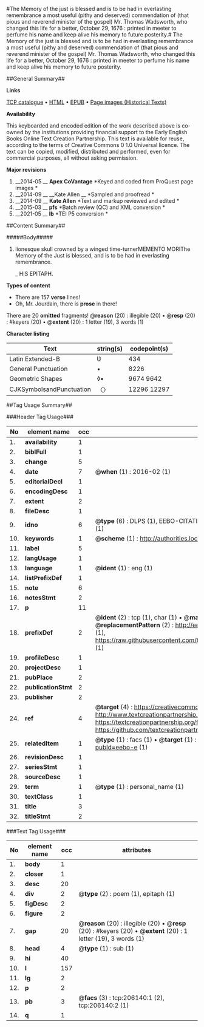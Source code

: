 #The Memory of the just is blessed and is to be had in everlasting remembrance a most useful (pithy and deserved) commendation of (that pious and reverend minister of the gospel) Mr. Thomas Wadsworth, who changed this life for a better, October 29, 1676 : printed in meeter to perfume his name and keep alive his memory to future posterity.#
The Memory of the just is blessed and is to be had in everlasting remembrance a most useful (pithy and deserved) commendation of (that pious and reverend minister of the gospel) Mr. Thomas Wadsworth, who changed this life for a better, October 29, 1676 : printed in meeter to perfume his name and keep alive his memory to future posterity.

##General Summary##

**Links**

[TCP catalogue](http://www.ota.ox.ac.uk/tcp/)  • 
[HTML](http://tei.it.ox.ac.uk/tcp/Texts-HTML/free/B26/B26763.html)  • 
[EPUB](http://tei.it.ox.ac.uk/tcp/Texts-EPUB/free/B26/B26763.epub) • 
[Page images (Historical Texts)](https://historicaltexts.jisc.ac.uk/eebo-14956240e)

**Availability**

This keyboarded and encoded edition of the work described above is co-owned by the
    institutions providing financial support to the Early English Books Online Text Creation
    Partnership. This text is available for reuse, according to the terms of  Creative Commons 0 1.0 Universal
    licence. The text can be copied, modified, distributed and performed, even for commercial
    purposes, all without asking permission.

**Major revisions**

1. __2014-05 __ __Apex CoVantage__ *Keyed and coded from ProQuest page images *
1. __2014-09 __ __Kate Allen __ *Sampled and proofread *
1. __2014-09 __ __Kate Allen__ *Text and markup reviewed and edited *
1. __2015-03 __ __pfs__ *Batch review (QC) and XML conversion *
1. __2021-05 __ __lb__ *TEI P5 conversion *

##Content Summary##

#####Body#####

1. lionesque skull crowned by a winged time-turnerMEMENTO MORIThe Memory of the Just is blessed, and is to be had in everlasting remembrance.

    _ HIS EPITAPH.

**Types of content**

  * There are 157 **verse** lines!
  * Oh, Mr. Jourdain, there is **prose** in there!

There are 20 **omitted** fragments! 
 @__reason__ (20) : illegible (20)  •  @__resp__ (20) : #keyers (20)  •  @__extent__ (20) : 1 letter (19), 3 words (1)

**Character listing**


|Text|string(s)|codepoint(s)|
|---|---|---|
|Latin Extended-B|Ʋ|434|
|General Punctuation|•|8226|
|Geometric Shapes|◊▪|9674 9642|
|CJKSymbolsandPunctuation|〈〉|12296 12297|

##Tag Usage Summary##

###Header Tag Usage###

|No|element name|occ|attributes|
|---|---|---|---|
|1.|__availability__|1||
|2.|__biblFull__|1||
|3.|__change__|5||
|4.|__date__|7| @__when__ (1) : 2016-02 (1)|
|5.|__editorialDecl__|1||
|6.|__encodingDesc__|1||
|7.|__extent__|2||
|8.|__fileDesc__|1||
|9.|__idno__|6| @__type__ (6) : DLPS (1), EEBO-CITATION (1), VID (1), EEBO-PROQUEST (1), STC (1), OCLC (1)|
|10.|__keywords__|1| @__scheme__ (1) : http://authorities.loc.gov/ (1)|
|11.|__label__|5||
|12.|__langUsage__|1||
|13.|__language__|1| @__ident__ (1) : eng (1)|
|14.|__listPrefixDef__|1||
|15.|__note__|6||
|16.|__notesStmt__|2||
|17.|__p__|11||
|18.|__prefixDef__|2| @__ident__ (2) : tcp (1), char (1)  •  @__matchPattern__ (2) : ([0-9\-]+):([0-9IVX]+) (1), (.+) (1)  •  @__replacementPattern__ (2) : http://eebo.chadwyck.com/downloadtiff?vid=$1&page=$2 (1), https://raw.githubusercontent.com/textcreationpartnership/Texts/master/tcpchars.xml#$1 (1)|
|19.|__profileDesc__|1||
|20.|__projectDesc__|1||
|21.|__pubPlace__|2||
|22.|__publicationStmt__|2||
|23.|__publisher__|2||
|24.|__ref__|4| @__target__ (4) : https://creativecommons.org/publicdomain/zero/1.0/ (1), http://www.textcreationpartnership.org/docs/. (1), https://textcreationpartnership.org/faq/#faq05 (1), https://github.com/textcreationpartnership (1)|
|25.|__relatedItem__|1| @__type__ (1) : facs (1)  •  @__target__ (1) : https://data.historicaltexts.jisc.ac.uk/view?pubId=eebo-e (1)|
|26.|__revisionDesc__|1||
|27.|__seriesStmt__|1||
|28.|__sourceDesc__|1||
|29.|__term__|1| @__type__ (1) : personal_name (1)|
|30.|__textClass__|1||
|31.|__title__|3||
|32.|__titleStmt__|2||


###Text Tag Usage###

|No|element name|occ|attributes|
|---|---|---|---|
|1.|__body__|1||
|2.|__closer__|1||
|3.|__desc__|20||
|4.|__div__|2| @__type__ (2) : poem (1), epitaph (1)|
|5.|__figDesc__|2||
|6.|__figure__|2||
|7.|__gap__|20| @__reason__ (20) : illegible (20)  •  @__resp__ (20) : #keyers (20)  •  @__extent__ (20) : 1 letter (19), 3 words (1)|
|8.|__head__|4| @__type__ (1) : sub (1)|
|9.|__hi__|40||
|10.|__l__|157||
|11.|__lg__|2||
|12.|__p__|2||
|13.|__pb__|3| @__facs__ (3) : tcp:206140:1 (2), tcp:206140:2 (1)|
|14.|__q__|1||
